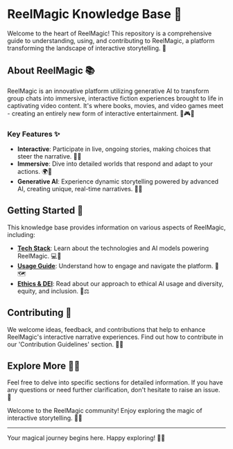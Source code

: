 # ReelMagic Knowledge Base 🌟

Welcome to the heart of ReelMagic! This repository is a comprehensive guide to understanding, using, and contributing to ReelMagic, a platform transforming the landscape of interactive storytelling. 🚀

## About ReelMagic 📚

ReelMagic is an innovative platform utilizing generative AI to transform group chats into immersive, interactive fiction experiences brought to life in captivating video content. It's where books, movies, and video games meet - creating an entirely new form of interactive entertainment. 🎥🎮📖

### Key Features ✨

- **Interactive**: Participate in live, ongoing stories, making choices that steer the narrative. 💬🚀
- **Immersive**: Dive into detailed worlds that respond and adapt to your actions. 🌍👀
- **Generative AI**: Experience dynamic storytelling powered by advanced AI, creating unique, real-time narratives. 🤖🧠

## Getting Started 🏁

This knowledge base provides information on various aspects of ReelMagic, including:

- [**Tech Stack**](https://github.com/rushtix/reelmagic/blob/main/techstack.md): Learn about the technologies and AI models powering ReelMagic. 💻🔧
- [**Usage Guide**](https://github.com/rushtix/reelmagic/blob/main/usage-guide.md): Understand how to engage and navigate the platform. 🎯🗺️
- [**Ethics & DEI**](https://github.com/rushtix/reelmagic/blob/main/ethics-dei.md): Read about our approach to ethical AI usage and diversity, equity, and inclusion. 🌈⚖️

## Contributing 🤝

We welcome ideas, feedback, and contributions that help to enhance ReelMagic's interactive narrative experiences. Find out how to contribute in our 'Contribution Guidelines' section. 📝💡

## Explore More 🕵️‍♀️

Feel free to delve into specific sections for detailed information. If you have any questions or need further clarification, don't hesitate to raise an issue. 🎈

Welcome to the ReelMagic community! Enjoy exploring the magic of interactive storytelling. 🎩🐇

---

Your magical journey begins here. Happy exploring! 🎉🚀

